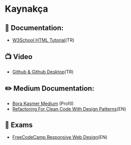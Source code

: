 # Kaynakça

## 📄 Documentation: 

- [W3School HTML Tutorial](https://www.w3schools.com/html/)(TR)


## 📺 Video

- [Github & Github Desktop](https://www.youtube.com/watch?v=gRZW8eTmLMA&ab_channel=KodcuMurat)(TR)


## ✏️ Medium Documentation: 

- [Bora Kaşmer Medium](https://borakasmer.medium.com/) (Profil)
- [Refactoring For Clean Code With Design Patterns](https://medium.com/swlh/refactoring-for-clean-code-with-design-patterns-2d3d754c3bfe)(EN)


## 📝 Exams

- [FreeCodeCamp Responsive Web Design](https://www.freecodecamp.org/learn/2022/responsive-web-design/)(EN)
